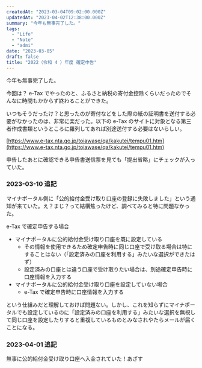 ```yaml
---
createdAt: "2023-03-04T09:02:00.000Z"
updatedAt: "2023-04-02T12:38:00.000Z"
summary: "今年も無事完了した。"
tags:
  - "Life"
  - "Note"
  - "admi"
date: "2023-03-05"
draft: false
title: "2022（令和 4 ）年度 確定申告"
---
```


今年も無事完了した。

今回は？ e-Tax でやったのと、ふるさと納税の寄付金控除くらいだったのでそんなに時間もかからず終わることができた。

いつもそうだったけ？と思ったのが寄付などをした際の紙の証明書を送付する必要がなかったのは、非常に楽だった。以下の e-Tax のサイトに対象となる第三者作成書類というところに羅列してあれば別途送付する必要はないらしい。

[https://www.e-tax.nta.go.jp/toiawase/qa/kakutei/tempu01.htm](https://www.e-tax.nta.go.jp/toiawase/qa/kakutei/tempu01.htm)

申告したあとに確認できる申告書送信票を見ても「提出省略」にチェックが入っていた。

### 2023-03-10 追記

マイナポータル側に「公的給付金受け取り口座の登録に失敗しました」という通知が来ていた。え？まじ？って結構焦ったけど、調べてみると特に問題なかった。

e-Tax で確定申告する場合

- マイナポータルに公的給付金受け取り口座を既に設定している
  - その情報を使用できるため確定申告時に同じ口座で受け取る場合は特にすることはない（「設定済みの口座を利用する」みたいな選択ができたはず）
  - 設定済みの口座とは違う口座で受け取りたい場合は、別途確定申告時に口座情報を入力する
- マイナポータルに公的給付金受け取り口座を設定していない場合
  - e-Tax で確定申告時に口座情報を入力する

という仕組みだと理解しておけば問題ない。しかし、これを知らずにマイナポータルでも設定しているのに「設定済みの口座を利用する」みたいな選択を無視して同じ口座を設定したりすると重複しているものとみなされやたらメールが届くことになる。

### 2023-04-01 追記

無事に公的給付金受け取り口座へ入金されていた！あざす
